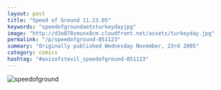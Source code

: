 ```yaml
---
layout: post
title: "Speed of Ground 11.23.05"
keywords: "speedofgroundaetsturkeydayjpg"
image: "http://d3e878vmunx8cm.cloudfront.net/assets/turkeyday.jpg"
permalink: "/p/speedofground-051123"
summary: "Originally published Wednesday November, 23rd 2005"
category: comics
hashtag: "#axisofstevil_speedofground-051123"
---
```


![speedofground](http://d3e878vmunx8cm.cloudfront.net/assets/turkeyday.jpg)
